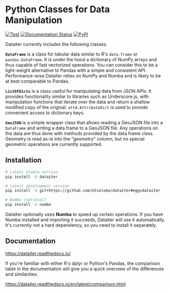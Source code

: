 Python Classes for Data Manipulation
====================================

[![Test](https://github.com/otsaloma/dataiter/workflows/Test/badge.svg)](https://github.com/otsaloma/dataiter/actions)
[![Documentation Status](https://readthedocs.org/projects/dataiter/badge/?version=latest)](https://dataiter.readthedocs.io/en/latest/?badge=latest)
[![PyPI](https://img.shields.io/pypi/v/dataiter.svg)](https://pypi.org/project/dataiter/)

Dataiter currently includes the following classes.

**`DataFrame`** is a class for tabular data similar to R's `data.frame`
or `pandas.DataFrame`. It is under the hood a dictionary of NumPy arrays
and thus capable of fast vectorized operations. You can consider this to
be a light-weight alternative to Pandas with a simple and consistent
API. Performance-wise Dataiter relies on NumPy and Numba and is likely
to be at best comparable to Pandas.

**`ListOfDicts`** is a class useful for manipulating data from JSON
APIs. It provides functionality similar to libraries such as
Underscore.js, with manipulation functions that iterate over the data
and return a shallow modified copy of the original. `attd.AttributeDict`
is used to provide convenient access to dictionary keys.

**`GeoJSON`** is a simple wrapper class that allows reading a GeoJSON
file into a `DataFrame` and writing a data frame to a GeoJSON file. Any
operations on the data are thus done with methods provided by the data
frame class. Geometry is read as-is into the "geometry" column, but no
special geometric operations are currently supported.

## Installation

```bash
# Latest stable version
pip install -U dataiter

# Latest development version
pip install -U git+https://github.com/otsaloma/dataiter#egg=dataiter

# Numba (optional)
pip install -U numba
```

Dataiter optionally uses **Numba** to speed up certain operations. If
you have Numba installed and importing it succeeds, Dataiter will use it
automatically. It's currently not a hard dependency, so you need to
install it separately.

## Documentation

https://dataiter.readthedocs.io/

If you're familiar with either R's dplyr or Python's Pandas, the
comparison table in the documentation will give you a quick overview of
the differences and similarities.

https://dataiter.readthedocs.io/en/latest/comparison.html

